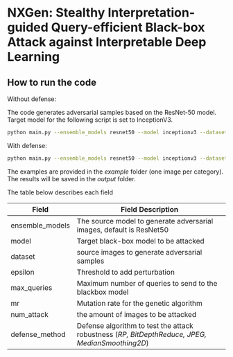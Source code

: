 # NXGen: Stealthy Interpretation-guided Query-efficient Black-box Attack against Interpretable Deep Learning

## How to run the code

Without defense:

The code generates adversarial samples based on the ResNet-50 model. Target model for the following script is set to InceptionV3.

```sh
python main.py --ensemble_models resnet50 --model inceptionv3 --dataset imagenet --epsilon 0.047 --max_queries 10000 --mr 0.001 --num_attack 1000
```

With defense:

```sh
python main.py --ensemble_models resnet50 --model inceptionv3 --dataset imagenet --epsilon 0.047 --max_queries 10000 --mr 0.001 --num_attack 1000 --defense_method RP
```

The examples are provided in the *example* folder (one image per category). The results will be saved in the *output* folder. 

The table below describes each field

Field  | Field Description
------------- | -------------
ensemble_models  | The source model to generate adversarial images, default is ResNet50
model  | Target black-box model to be attacked 
dataset | source images to generate adversarial samples
epsilon | Threshold to add perturbation
max_queries | Maximum number of queries to send to the blackbox model
mr | Mutation rate for the genetic algorithm
num_attack | the amount of images to be attacked
defense_method | Defense algorithm to test the attack robustness (*RP, BitDepthReduce, JPEG, MedianSmoothing2D*)
